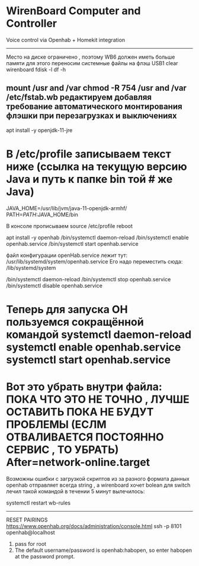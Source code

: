 # WirenBoard Computer and Controller
Voice control via Openhab + Homekit integration

-----
Место на диске ограничено , поэтому WB6 должен иметь больше памяти для этого переносим системные файлы на флэш USB1
clear wirenboard 
fdisk -l
df -h

mount /usr and /var
chmod -R 754 /usr and /var
/etc/fstab.wb редактируем добавляя требование автоматического монтирования флэшки при перезагрузках и выключениях
-----

apt install -y openjdk-11-jre

# В /etc/profile записываем текст ниже (ссылка на текущую версию Java и путь к папке bin той # же Java)

JAVA_HOME=/usr/lib/jvm/java-11-openjdk-armhf/
PATH=$PATH:$JAVA_HOME/bin

В консоле прописываем 
source /etc/profile
reboot

apt install -y openhab
/bin/systemctl daemon-reload
/bin/systemctl enable openhab.service
/bin/systemctl start openhab.service

файл конфигурации openHab.service лежит тут:
/usr/lib/systemd/system/openhab.service
Его надо переместить сюда:
/lib/systemd/system

/bin/systemctl daemon-reload
/bin/systemctl stop openhab.service
/bin/systemctl disable openhab.service

Теперь для запуска OH пользуемся сокращённой командой
systemctl daemon-reload
systemctl enable openhab.service
systemctl start openhab.service
===========================
Вот это убрать внутри файла: ПОКА ЧТО ЭТО НЕ ТОЧНО , ЛУЧШЕ ОСТАВИТЬ ПОКА НЕ БУДУТ ПРОБЛЕМЫ (ЕСЛМ ОТВАЛИВАЕТСЯ ПОСТОЯННО СЕРВИС , ТО УБРАТЬ)
After=network-online.target
===========================

Возможны ошибки с загрузкой скриптов из за разного формата данных openhab отправляет всегда string , а wirenboard хочет bolean для switch 
лечил такой командой в течении 5 минут вылечилось:

systemctl restart wb-rules



-------
RESET PAIRINGS
https://www.openhab.org/docs/administration/console.html
ssh -p 8101 openhab@localhost
1) pass for root
2) The default username/password is openhab:habopen, so enter habopen at the password prompt.

